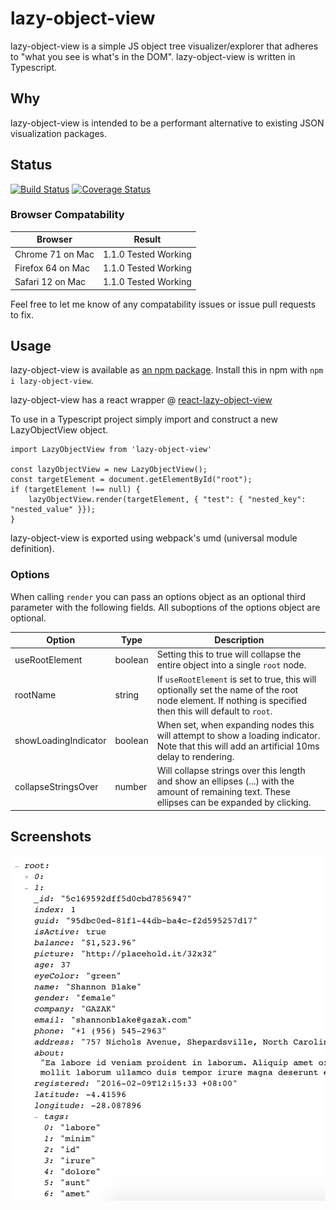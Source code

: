 # lazy-object-view
lazy-object-view is a simple JS object tree visualizer/explorer that adheres to "what you see is what's in the DOM". lazy-object-view is written in Typescript.

## Why
lazy-object-view is intended to be a performant alternative to existing JSON visualization packages.

## Status
[![Build Status](https://travis-ci.org/ameerkat/lazy-object-view.svg?branch=master)](https://travis-ci.org/ameerkat/lazy-object-view)
[![Coverage Status](https://coveralls.io/repos/github/ameerkat/lazy-object-view/badge.svg?branch=master)](https://coveralls.io/github/ameerkat/lazy-object-view?branch=master)

### Browser Compatability
| Browser  | Result |
| ------------- | ------------- |
| Chrome 71 on Mac  | 1.1.0 Tested Working  |
| Firefox 64 on Mac   | 1.1.0 Tested Working  |
| Safari 12 on Mac | 1.1.0 Tested Working |

Feel free to let me know of any compatability issues or issue pull requests to fix.

## Usage
lazy-object-view is available as [an npm package](https://www.npmjs.com/package/lazy-object-view). Install this in npm with `npm i lazy-object-view`.

lazy-object-view has a react wrapper @ [react-lazy-object-view](https://github.com/ameerkat/react-lazy-object-view)

To use in a Typescript project simply import and construct a new LazyObjectView object.

```
import LazyObjectView from 'lazy-object-view'

const lazyObjectView = new LazyObjectView();
const targetElement = document.getElementById("root");
if (targetElement !== null) {
    lazyObjectView.render(targetElement, { "test": { "nested_key": "nested_value" }});
}
```

lazy-object-view is exported using webpack's umd (universal module definition).

### Options
When calling `render` you can pass an options object as an optional third parameter with the following fields. All suboptions of the options object are optional.

| Option  | Type | Description |
| ------------- | ------------- | ------------- |
| useRootElement | boolean | Setting this to true will collapse the entire object into a single `root` node. |
| rootName | string | If `useRootElement` is set to true, this will optionally set the name of the root node element. If nothing is specified then this will default to `root`. |
| showLoadingIndicator | boolean | When set, when expanding nodes this will attempt to show a loading indicator. Note that this will add an artificial 10ms delay to rendering. |
| collapseStringsOver | number | Will collapse strings over this length and show an ellipses (...) with the amount of remaining text. These ellipses can be expanded by clicking. |

## Screenshots

![screenshot](./assets/screenshot.png)
